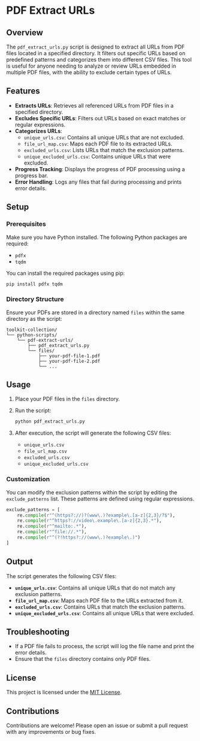 
# PDF Extract URLs

## Overview

The `pdf_extract_urls.py` script is designed to extract all URLs from PDF files located in a specified directory. It filters out specific URLs based on predefined patterns and categorizes them into different CSV files. This tool is useful for anyone needing to analyze or review URLs embedded in multiple PDF files, with the ability to exclude certain types of URLs.

## Features

- **Extracts URLs**: Retrieves all referenced URLs from PDF files in a specified directory.
- **Excludes Specific URLs**: Filters out URLs based on exact matches or regular expressions.
- **Categorizes URLs**: 
  - `unique_urls.csv`: Contains all unique URLs that are not excluded.
  - `file_url_map.csv`: Maps each PDF file to its extracted URLs.
  - `excluded_urls.csv`: Lists URLs that match the exclusion patterns.
  - `unique_excluded_urls.csv`: Contains unique URLs that were excluded.
- **Progress Tracking**: Displays the progress of PDF processing using a progress bar.
- **Error Handling**: Logs any files that fail during processing and prints error details.

## Setup

### Prerequisites

Make sure you have Python installed. The following Python packages are required:

- `pdfx`
- `tqdm`

You can install the required packages using pip:

```bash
pip install pdfx tqdm
```

### Directory Structure

Ensure your PDFs are stored in a directory named `files` within the same directory as the script:

```
toolkit-collection/
└── python-scripts/
    └── pdf-extract-urls/
        ├── pdf_extract_urls.py
        └── files/
            ├── your-pdf-file-1.pdf
            ├── your-pdf-file-2.pdf
            └── ...
```

## Usage

1. Place your PDF files in the `files` directory.
2. Run the script:

   ```bash
   python pdf_extract_urls.py
   ```

3. After execution, the script will generate the following CSV files:
   - `unique_urls.csv`
   - `file_url_map.csv`
   - `excluded_urls.csv`
   - `unique_excluded_urls.csv`

### Customization

You can modify the exclusion patterns within the script by editing the `exclude_patterns` list. These patterns are defined using regular expressions.

```python
exclude_patterns = [
    re.compile(r"^(https?://)?(www\.)?example\.[a-z]{2,3}/?$"),
    re.compile(r"^https?://video\.example\.[a-z]{2,3}.*"),
    re.compile(r"^mailto:.*"),
    re.compile(r"^file://.*"),
    re.compile(r"^(?!https?://(www\.)?example\.)")
]
```

## Output

The script generates the following CSV files:

- **`unique_urls.csv`**: Contains all unique URLs that do not match any exclusion patterns.
- **`file_url_map.csv`**: Maps each PDF file to the URLs extracted from it.
- **`excluded_urls.csv`**: Contains URLs that match the exclusion patterns.
- **`unique_excluded_urls.csv`**: Contains all unique URLs that were excluded.

## Troubleshooting

- If a PDF file fails to process, the script will log the file name and print the error details.
- Ensure that the `files` directory contains only PDF files.

## License

This project is licensed under the [MIT License](LICENSE).

## Contributions

Contributions are welcome! Please open an issue or submit a pull request with any improvements or bug fixes.
